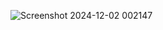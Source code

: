 ![Screenshot 2024-12-02 002147](https://github.com/user-attachments/assets/c5512401-71bb-422b-80b5-099c76b5cc9e)
